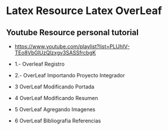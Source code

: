 # Latex Resource Latex OverLeaf


## Youtube Resource personal tutorial 
* https://www.youtube.com/playlist?list=PLUhIV-TEo8VbGlUzQlzxgv3SASSfrcbgK

* 1.- Overleaf Registro
* 2.- OverLeaf Importando Proyecto Integrador
* 3 OverLeaf Modificando Portada
* 4 OverLeaf Modificando Resumen
* 5 OverLeaf Agregando Imagenes
* 6 OverLeaf Bibliografia Referencias
